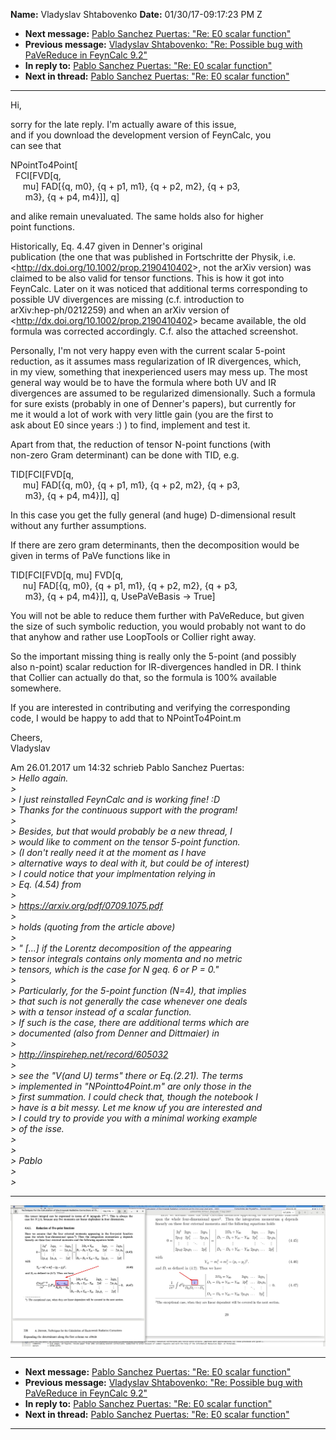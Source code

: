 **Name:** Vladyslav Shtabovenko
**Date:** 01/30/17-09:17:23 PM Z

  - **Next message:** [Pablo Sanchez Puertas: "Re: E0 scalar
    function"](1204.html)
  - **Previous message:** [Vladyslav Shtabovenko: "Re: Possible bug with
    PaVeReduce in FeynCalc 9.2"](1202.html)
  - **In reply to:** [Pablo Sanchez Puertas: "Re: E0 scalar
    function"](1200.html)
  - **Next in thread:** [Pablo Sanchez Puertas: "Re: E0 scalar
    function"](1204.html)

-----

Hi,  

sorry for the late reply. I'm actually aware of this issue,  
and if you download the development version of FeynCalc, you  
can see that  

NPointTo4Point[  
  FCI[FVD[q,  
     mu] FAD[{q, m0}, {q + p1, m1}, {q + p2, m2}, {q + p3,  
      m3}, {q + p4, m4}]], q]  

and alike remain unevaluated. The same holds also for higher  
point functions.  

Historically, Eq. 4.47 given in Denner's original  
publication (the one that was published in Fortschritte der Physik,
i.e.  
\<<http://dx.doi.org/10.1002/prop.2190410402>\>, not the arXiv version)
was  
claimed to be also valid for tensor functions. This is how it got into  
FeynCalc. Later on it was noticed that additional terms corresponding
to  
possible UV divergences are missing (c.f. introduction to  
arXiv:hep-ph/0212259) and when an arXiv version of  
\<<http://dx.doi.org/10.1002/prop.2190410402>\> became available, the
old  
formula was corrected accordingly. C.f. also the attached screenshot.  

Personally, I'm not very happy even with the current scalar 5-point  
reduction, as it assumes mass regularization of IR divergences, which,  
in my view, something that inexperienced users may mess up. The most  
general way would be to have the formula where both UV and IR  
divergences are assumed to be regularized dimensionally. Such a
formula  
for sure exists (probably in one of Denner's papers), but currently
for  
me it would a lot of work with very little gain (you are the first to  
ask about E0 since years :) ) to find, implement and test it.  

Apart from that, the reduction of tensor N-point functions (with  
non-zero Gram determinant) can be done with TID, e.g.  

TID[FCI[FVD[q,  
     mu] FAD[{q, m0}, {q + p1, m1}, {q + p2, m2}, {q + p3,  
      m3}, {q + p4, m4}]], q]  

In this case you get the fully general (and huge) D-dimensional result  
without any further assumptions.  

If there are zero gram determinants, then the decomposition would be  
given in terms of PaVe functions like in  

TID[FCI[FVD[q, mu] FVD[q,  
     nu] FAD[{q, m0}, {q + p1, m1}, {q + p2, m2}, {q + p3,  
      m3}, {q + p4, m4}]], q, UsePaVeBasis -\> True]  

You will not be able to reduce them further with PaVeReduce, but given  
the size of such symbolic reduction, you would probably not want to do  
that anyhow and rather use LoopTools or Collier right away.  

So the important missing thing is really only the 5-point (and
possibly  
also n-point) scalar reduction for IR-divergences handled in DR. I
think  
that Collier can actually do that, so the formula is 100% available  
somewhere.  

If you are interested in contributing and verifying the corresponding  
code, I would be happy to add that to NPointTo4Point.m  

Cheers,  
Vladyslav  

Am 26.01.2017 um 14:32 schrieb Pablo Sanchez Puertas:  
*\> Hello again.*  
*\>*  
*\> I just reinstalled FeynCalc and is working fine\! :D*  
*\> Thanks for the continuous support with the program\!*  
*\>*  
*\> Besides, but that would probably be a new thread, I*  
*\> would like to comment on the tensor 5-point function.*  
*\> (I don't really need it at the moment as I have*  
*\> alternative ways to deal with it, but could be of interest)*  
*\> I could notice that your implmentation relying in*  
*\> Eq. (4.54) from*  
*\>*  
*\> https://arxiv.org/pdf/0709.1075.pdf*  
*\>*  
*\> holds (quoting from the article above)*  
*\>*  
*\> " [...] if the Lorentz decomposition of the appearing*  
*\> tensor integrals contains only momenta and no metric*  
*\> tensors, which is the case for N geq. 6 or P = 0."*  
*\>*  
*\> Particularly, for the 5-point function (N=4), that implies*  
*\> that such is not generally the case whenever one deals*  
*\> with a tensor instead of a scalar function.*  
*\> If such is the case, there are additional terms which are*  
*\> documented (also from Denner and Dittmaier) in*  
*\>*  
*\> <http://inspirehep.net/record/605032>*  
*\>*  
*\> see the "V(and U) terms" there or Eq.(2.21). The terms*  
*\> implemented in "NPointto4Point.m" are only those in the*  
*\> first summation. I could check that, though the notebook I*  
*\> have is a bit messy. Let me know uf you are interested and*  
*\> I could try to provide you with a minimal working example*  
*\> of the isse.*  
*\>*  
*\>*  
*\> Pablo*  
*\>*  
*\>*  

-----

![diff.jpg](att-1203/01-diff.jpg)

-----

  - **Next message:** [Pablo Sanchez Puertas: "Re: E0 scalar
    function"](1204.html)
  - **Previous message:** [Vladyslav Shtabovenko: "Re: Possible bug with
    PaVeReduce in FeynCalc 9.2"](1202.html)
  - **In reply to:** [Pablo Sanchez Puertas: "Re: E0 scalar
    function"](1200.html)
  - **Next in thread:** [Pablo Sanchez Puertas: "Re: E0 scalar
    function"](1204.html)

-----

